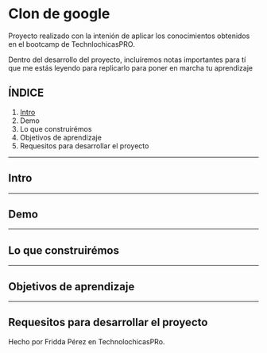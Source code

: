 # Clon de google

Proyecto realizado con la intenión de aplicar los conocimientos obtenidos en el bootcamp de TechnlochicasPRO.

Dentro del desarrollo del proyecto, incluíremos notas importantes para tí que me estás leyendo para replicarlo para poner en marcha tu aprendizaje

  ## ÍNDICE 

1. [Intro](url)
2. Demo
3. Lo que construirémos
4. Objetivos de aprendizaje
5. Requesitos para desarrollar el proyecto

****

## Intro

****
## Demo

****
## Lo que construirémos

****
## Objetivos de aprendizaje

****

## Requesitos para desarrollar el proyecto

Hecho por Fridda Pérez en TechnolochicasPRo.
